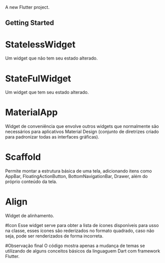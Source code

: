 A new Flutter project.

## Getting Started

# StatelessWidget
Um widget que não tem seu estado alterado.

# StateFulWidget
Um widget que tem seu estado alterado.

# MaterialApp
Widget de conveniência que envolve outros widgets que normalmente são necessários para aplicativos Material Design (conjunto de diretrizes criado para padronizar todas as interfaces gráficas). 

# Scaffold
Permite montar a estrutura básica de uma tela, adicionando itens como AppBar, FloatingActionButton, BottomNavigationBar, Drawer, além do próprio conteúdo da tela.

# Align
Widget de alinhamento.

#Icon
Esse widget serve para obter a lista de ícones disponíveis para usso na classe, esses ícones são rederizados no formato quadrado, caso não seja, pode ser renderizados de forma incorreta.


#Observação final
O código mostra apenas a mudança de temas se utilizando de alguns conceitos básicos da linguaguem Dart com framework Flutter.
